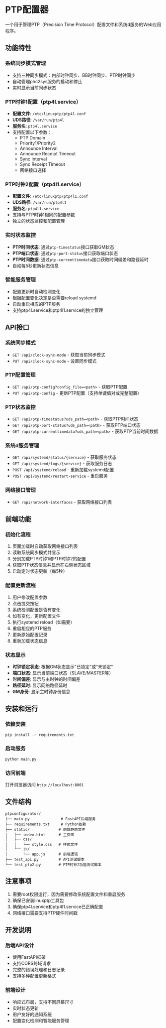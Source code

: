 # PTP配置器

一个用于管理PTP（Precision Time Protocol）配置文件和系统d服务的Web应用程序。

## 功能特性

### 系统同步模式管理
- 支持三种同步模式：内部时钟同步、BB时钟同步、PTP时钟同步
- 自动管理phc2sys服务的启动和停止
- 实时显示当前同步状态

### PTP时钟1配置（ptp4l.service）
- **配置文件**: `/etc/linuxptp/ptp4l.conf`
- **UDS路径**: `/var/run/ptp4l`
- **服务名**: `ptp4l.service`
- 支持配置以下参数：
  - PTP Domain
  - Priority1/Priority2
  - Announce Interval
  - Announce Receipt Timeout
  - Sync Interval
  - Sync Receipt Timeout
  - 网络接口选择

### PTP时钟2配置（ptp4l1.service）
- **配置文件**: `/etc/linuxptp/ptp4l1.conf`
- **UDS路径**: `/var/run/ptp4l1`
- **服务名**: `ptp4l1.service`
- 支持与PTP时钟1相同的配置参数
- 独立的状态监控和配置管理

### 实时状态监控
- **PTP时间状态**: 通过`ptp-timestatus`接口获取GM状态
- **PTP端口状态**: 通过`ptp-port-status`接口获取端口状态
- **PTP时间数据**: 通过`ptp-currenttimedata`接口获取时间偏差和路径延时
- 自动每5秒更新状态信息

### 智能服务管理
- 配置更新时自动检测变化
- 根据配置变化决定是否需要reload systemd
- 自动重启相应的PTP服务
- 支持ptp4l.service和ptp4l1.service的独立管理

## API接口

### 系统同步模式
- `GET /api/clock-sync-mode` - 获取当前同步模式
- `PUT /api/clock-sync-mode` - 设置同步模式

### PTP配置管理
- `GET /api/ptp-config?config_file=<path>` - 获取PTP配置
- `PUT /api/ptp-config` - 更新PTP配置（支持单键值对或完整配置）

### PTP状态监控
- `GET /api/ptp-timestatus?uds_path=<path>` - 获取PTP时间状态
- `GET /api/ptp-port-status?uds_path=<path>` - 获取PTP端口状态
- `GET /api/ptp-currenttimedata?uds_path=<path>` - 获取PTP当前时间数据

### 系统d服务管理
- `GET /api/systemd/status/{service}` - 获取服务状态
- `GET /api/systemd/logs/{service}` - 获取服务日志
- `POST /api/systemd/reload` - 重新加载systemd配置
- `POST /api/systemd/restart-service` - 重启服务

### 网络接口管理
- `GET /api/network-interfaces` - 获取网络接口列表

## 前端功能

### 初始化流程
1. 页面加载时自动获取网络接口列表
2. 读取系统同步模式并显示
3. 分别加载PTP时钟1和PTP时钟2的配置
4. 获取PTP状态信息并显示在右侧状态区域
5. 启动定时状态更新（每5秒）

### 配置更新流程
1. 用户修改配置参数
2. 点击提交按钮
3. 系统检测配置是否有变化
4. 如有变化，更新配置文件
5. 执行systemd reload（如需要）
6. 重启相应的PTP服务
7. 更新原始配置记录
8. 重新加载状态信息

### 状态显示
- **时钟锁定状态**: 根据GM状态显示"已锁定"或"未锁定"
- **端口状态**: 显示当前端口状态（SLAVE/MASTER等）
- **时间偏差**: 显示与主时钟的时间偏差
- **路径延时**: 显示网络路径延时
- **GM身份**: 显示主时钟身份信息

## 安装和运行

### 依赖安装
```bash
pip install -r requirements.txt
```

### 启动服务
```bash
python main.py
```

### 访问前端
打开浏览器访问 `http://localhost:8001`

## 文件结构

```
ptpconfigurator/
├── main.py              # FastAPI后端服务
├── requirements.txt     # Python依赖
├── static/             # 前端静态文件
│   ├── index.html      # 主页面
│   ├── css/
│   │   └── style.css   # 样式文件
│   └── js/
│       └── app.js      # 前端逻辑
├── test_api.py         # API测试脚本
└── test_ptp2.py        # PTP时钟2功能测试脚本
```

## 注意事项

1. 需要root权限运行，因为需要修改系统配置文件和重启服务
2. 确保已安装linuxptp工具包
3. 确保ptp4l.service和ptp4l1.service已正确配置
4. 网络接口需要支持PTP硬件时间戳

## 开发说明

### 后端API设计
- 使用FastAPI框架
- 支持CORS跨域请求
- 完整的错误处理和日志记录
- 支持多种配置更新格式

### 前端设计
- 响应式布局，支持不同屏幕尺寸
- 实时状态更新
- 用户友好的通知系统
- 配置变化检测和智能服务管理 